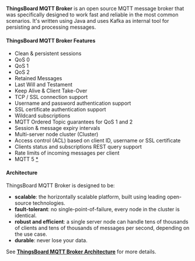 
**ThingsBoard MQTT Broker** is an open source MQTT message broker that was specifically designed to work fast and reliable in the most common scenarios.
It's written using Java and uses Kafka as internal tool for persisting and processing messages.


#### ThingsBoard MQTT Broker Features

- Clean & persistent sessions
- QoS 0
- QoS 1
- QoS 2
- Retained Messages
- Last Will and Testament
- Keep Alive & Client Take-Over
- TCP / SSL connection support
- Username and password authentication support
- SSL certificate authentication support
- Wildcard subscriptions
- MQTT Ordered Topic guarantees for QoS 1 and 2
- Session & message expiry intervals
- Multi-server node cluster (Cluster)
- Access control (ACL) based on client ID, username or SSL certificate
- Clients status and subscriptions REST query support
- Rate limits of incoming messages per client
- MQTT 5 [*](https://github.com/thingsboard/thingsboard-mqtt-broker#thingsboard-mqtt-broker)


#### Architecture

ThingsBoard MQTT Broker is designed to be:

* **scalable**: the horizontally scalable platform, built using leading open-source technologies.
* **fault-tolerant**: no single-point-of-failure, every node in the cluster is identical.
* **robust and efficient**: a single server node can handle tens of thousands of clients and tens of thousands of messages per second, depending on the use case.
* **durable**: never lose your data.

See [**ThingsBoard MQTT Broker Architecture**](/docs/mqtt-broker/architecture) for more details.
